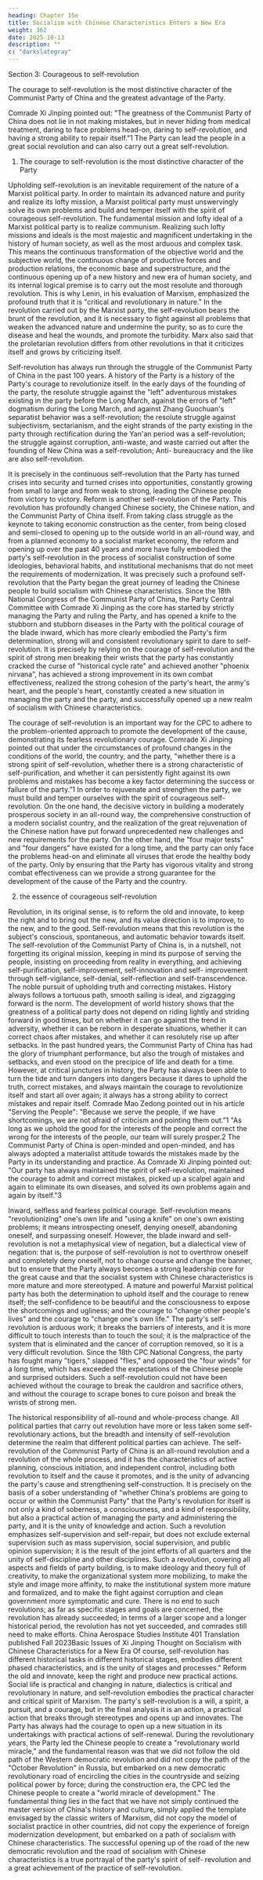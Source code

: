 ```yaml
---
heading: Chapter 15e
title: Socialism with Chinese Characteristics Enters a New Era
weight: 362
date: 2025-10-13
description: ""
c: "darkslategray"
---
```




Section 3: Courageous to self-revolution

The courage to self-revolution is the most distinctive character of the Communist Party of China and the greatest advantage of the Party.

Comrade Xi Jinping pointed out: "The greatness of the Communist Party of China does not lie in
not making mistakes, but in never hiding from medical treatment, daring to face problems head-on,
daring to self-revolution, and having a strong ability to repair itself."1 The Party can lead the people
in a great social revolution and can also carry out a great self-revolution.

1. The courage to self-revolution is the most distinctive character of the Party

Upholding self-revolution is an inevitable requirement of the nature of a Marxist political party. In
order to maintain its advanced nature and purity and realize its lofty mission, a Marxist political
party must unswervingly solve its own problems and build and temper itself with the spirit of
courageous self-revolution. The fundamental mission and lofty ideal of a Marxist political party is
to realize communism. Realizing such lofty missions and ideals is the most majestic and magnificent
undertaking in the history of human society, as well as the most arduous and complex task. This
means the continuous transformation of the objective world and the subjective world, the continuous
change of productive forces and production relations, the economic base and superstructure, and the
continuous opening up of a new history and new era of human society, and its internal logical
premise is to carry out the most resolute and thorough revolution. This is why Lenin, in his
evaluation of Marxism, emphasized the profound truth that it is "critical and revolutionary in
nature." In the revolution carried out by the Marxist party, the self-revolution bears the brunt of the
revolution, and it is necessary to fight against all problems that weaken the advanced nature and
undermine the purity, so as to cure the disease and heal the wounds, and promote the turbidity. Marx
also said that the proletarian revolution differs from other revolutions in that it criticizes itself and
grows by criticizing itself.

Self-revolution has always run through the struggle of the Communist Party of China in the past
100 years. A history of the Party is a history of the Party's courage to revolutionize itself. In the
early days of the founding of the party, the resolute struggle against the "left" adventurous mistakes
existing in the party before the Long March, against the errors of "left" dogmatism during the Long
March, and against Zhang Guochuan's separatist behavior was a self-revolution; the resolute
struggle against subjectivism, sectarianism, and the eight strands of the party existing in the party
through rectification during the Yan'an period was a self-revolution; the struggle against corruption,
anti-waste, and waste carried out after the founding of New China was a self-revolution; Anti-
bureaucracy and the like are also self-revolution.

It is precisely in the continuous self-revolution that the Party has turned crises into security and
turned crises into opportunities, constantly growing from small to large and from weak to strong,
leading the Chinese people from victory to victory.
Reform is another self-revolution of the Party. This revolution has profoundly changed Chinese
society, the Chinese nation, and the Communist Party of China itself. From taking class struggle as
the keynote to taking economic construction as the center, from being closed and semi-closed to
opening up to the outside world in an all-round way, and from a planned economy to a socialist
market economy, the reform and opening up over the past 40 years and more have fully embodied
the party's self-revolution in the process of socialist construction of some ideologies, behavioral
habits, and institutional mechanisms that do not meet the requirements of modernization. It was
precisely such a profound self-revolution that the Party began the great journey of leading the
Chinese people to build socialism with Chinese characteristics. Since the 18th National Congress of
the Communist Party of China, the Party Central Committee with Comrade Xi Jinping as the core
has started by strictly managing the Party and ruling the Party, and has opened a knife to the stubborn
and stubborn diseases in the Party with the political courage of the blade inward, which has more
clearly embodied the Party's firm determination, strong will and consistent revolutionary spirit to
dare to self-revolution. It is precisely by relying on the courage of self-revolution and the spirit of
strong men breaking their wrists that the party has constantly cracked the curse of "historical cycle
rate" and achieved another "phoenix nirvana", has achieved a strong improvement in its own combat
effectiveness, realized the strong cohesion of the party's heart, the army's heart, and the people's
heart, constantly created a new situation in managing the party and the party, and successfully
opened up a new realm of socialism with Chinese characteristics.

The courage of self-revolution is an important way for the CPC to adhere to the problem-oriented
approach to promote the development of the cause, demonstrating its fearless revolutionary courage.
Comrade Xi Jinping pointed out that under the circumstances of profound changes in the conditions
of the world, the country, and the party, "whether there is a strong spirit of self-revolution, whether
there is a strong characteristic of self-purification, and whether it can persistently fight against its
own problems and mistakes has become a key factor determining the success or failure of the
party.”1 In order to rejuvenate and strengthen the party, we must build and temper ourselves with
the spirit of courageous self-revolution. On the one hand, the decisive victory in building a
moderately prosperous society in an all-round way, the comprehensive construction of a modern
socialist country, and the realization of the great rejuvenation of the Chinese nation have put forward
unprecedented new challenges and new requirements for the party. On the other hand, the "four
major tests" and "four dangers" have existed for a long time, and the party can only face the problems
head-on and eliminate all viruses that erode the healthy body of the party. Only by ensuring that the
Party has vigorous vitality and strong combat effectiveness can we provide a strong guarantee for
the development of the cause of the Party and the country.

2. the essence of courageous self-revolution

Revolution, in its original sense, is to reform the old and innovate, to keep the right and to bring out
the new, and its value direction is to improve, to the new, and to the good. Self-revolution means
that this revolution is the subject's conscious, spontaneous, and automatic behavior towards itself.
The self-revolution of the Communist Party of China is, in a nutshell, not forgetting its original
mission, keeping in mind its purpose of serving the people, insisting on proceeding from reality in
everything, and achieving self-purification, self-improvement, self-innovation and self-
improvement through self-vigilance, self-denial, self-reflection and self-transcendence.
The noble pursuit of upholding truth and correcting mistakes. History always follows a tortuous
path, smooth sailing is ideal, and zigzagging forward is the norm. The development of world history
shows that the greatness of a political party does not depend on riding lightly and striding forward
in good times, but on whether it can go against the trend in adversity, whether it can be reborn in
desperate situations, whether it can correct chaos after mistakes, and whether it can resolutely rise
up after setbacks. In the past hundred years, the Communist Party of China has had the glory of
triumphant performance, but also the trough of mistakes and setbacks, and even stood on the
precipice of life and death for a time. However, at critical junctures in history, the Party has always
been able to turn the tide and turn dangers into dangers because it dares to uphold the truth, correct
mistakes, and always maintain the courage to revolutionize itself and start all over again; it always
has a strong ability to correct mistakes and repair itself. Comrade Mao Zedong pointed out in his
article "Serving the People": "Because we serve the people, if we have shortcomings, we are not
afraid of criticism and pointing them out.”1 "As long as we uphold the good for the interests of the
people and correct the wrong for the interests of the people, our team will surely prosper.2 The
Communist Party of China is open-minded and open-minded, and has always adopted a materialist
attitude towards the mistakes made by the Party in its understanding and practice. As Comrade Xi
Jinping pointed out: "Our party has always maintained the spirit of self-revolution, maintained the
courage to admit and correct mistakes, picked up a scalpel again and again to eliminate its own
diseases, and solved its own problems again and again by itself."3

Inward, selfless and fearless political courage. Self-revolution means "revolutionizing" one's own
life and "using a knife" on one's own existing problems; it means introspecting oneself, denying
oneself, abandoning oneself, and surpassing oneself. However, the blade inward and self-revolution
is not a metaphysical view of negation, but a dialectical view of negation: that is, the purpose of
self-revolution is not to overthrow oneself and completely deny oneself, not to change course and
change the banner, but to ensure that the Party always becomes a strong leadership core for the great
cause and that the socialist system with Chinese characteristics is more mature and more stereotyped.
A mature and powerful Marxist political party has both the determination to uphold itself and the
courage to renew itself; the self-confidence to be beautiful and the consciousness to expose the
shortcomings and ugliness; and the courage to "change other people's lives" and the courage to
"change one's own life." The party's self-revolution is arduous work; it breaks the barriers of
interests, and it is more difficult to touch interests than to touch the soul; it is the malpractice of the
system that is eliminated and the cancer of corruption removed, so it is a very difficult revolution.
Since the 18th CPC National Congress, the party has fought many "tigers," slapped "flies," and
opposed the "four winds" for a long time, which has exceeded the expectations of the Chinese people
and surprised outsiders. Such a self-revolution could not have been achieved without the courage to
break the cauldron and sacrifice others, and without the courage to scrape bones to cure poison and
break the wrists of strong men.

The historical responsibility of all-round and whole-process change. All political parties that carry
out revolution have more or less taken some self-revolutionary actions, but the breadth and intensity
of self-revolution determine the realm that different political parties can achieve. The self-revolution
of the Communist Party of China is an all-round revolution and a revolution of the whole process,
and it has the characteristics of active planning, conscious initiation, and independent control,
including both revolution to itself and the cause it promotes, and is the unity of advancing the party's
cause and strengthening self-construction. It is precisely on the basis of a sober understanding of
"whether China's problems are going to occur or within the Communist Party" that the Party's
revolution for itself is not only a kind of soberness, a consciousness, and a kind of responsibility,
but also a practical action of managing the party and administering the party, and it is the unity of
knowledge and action. Such a revolution emphasizes self-supervision and self-repair, but does not
exclude external supervision such as mass supervision, social supervision, and public opinion
supervision; it is the result of the joint efforts of all quarters and the unity of self-discipline and other
disciplines. Such a revolution, covering all aspects and fields of party building, is to make ideology
and theory full of creativity, to make the organizational system more mobilizing, to make the style
and image more affinity, to make the institutional system more mature and formalized, and to make
the fight against corruption and clean government more symptomatic and cure. There is no end to
such revolutions; as far as specific stages and goals are concerned, the revolution has already
succeeded; in terms of a larger scope and a longer historical period, the revolution has not yet
succeeded, and comrades still need to make efforts.
China Aerospace Studies Institute
401
Translation published Fall 2023Basic Issues of Xi Jinping Thought on Socialism with Chinese Characteristics for a New Era
Of course, self-revolution has different historical tasks in different historical stages, embodies
different phased characteristics, and is the unity of stages and processes."
Reform the old and innovate, keep the right and produce new practical actions. Social life is practical
and changing in nature, dialectics is critical and revolutionary in nature, and self-revolution
embodies the practical character and critical spirit of Marxism. The party's self-revolution is a will,
a spirit, a pursuit, and a courage, but in the final analysis it is an action, a practical action that breaks
through stereotypes and opens up and innovates. The Party has always had the courage to open up
a new situation in its undertakings with practical actions of self-renewal. During the revolutionary
years, the Party led the Chinese people to create a "revolutionary world miracle," and the
fundamental reason was that we did not follow the old path of the Western democratic revolution
and did not copy the path of the "October Revolution" in Russia, but embarked on a new democratic
revolutionary road of encircling the cities in the countryside and seizing political power by force;
during the construction era, the CPC led the Chinese people to create a "world miracle of
development." The fundamental thing lies in the fact that we have not simply continued the master
version of China's history and culture, simply applied the template envisaged by the classic writers
of Marxism, did not copy the model of socialist practice in other countries, did not copy the
experience of foreign modernization development, but embarked on a path of socialism with
Chinese characteristics. The successful opening up of the road of the new democratic revolution and
the road of socialism with Chinese characteristics is a true portrayal of the party's spirit of self-
revolution and a great achievement of the practice of self-revolution.

